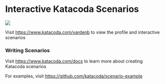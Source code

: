 # Interactive Katacoda Scenarios

[![](http://shields.katacoda.com/katacoda/vardenb/count.svg)](https://www.katacoda.com/vardenb "Get your profile on Katacoda.com")

Visit https://www.katacoda.com/vardenb to view the profile and interactive scenarios

### Writing Scenarios
Visit https://www.katacoda.com/docs to learn more about creating Katacoda scenarios

For examples, visit https://github.com/katacoda/scenario-example
